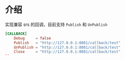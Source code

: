 # 介绍

实现兼容 srs 的回调，目前支持 `Publish` 和 `UnPublish`

```toml
[CALLBACK]
    Debug     = false
    Publish   = "http://127.0.0.1:8081/callback/test"
    UnPublish = "http://127.0.0.1:8081/callback/test"
    Close     = "http://127.0.0.1:8081/callback/test"
``

